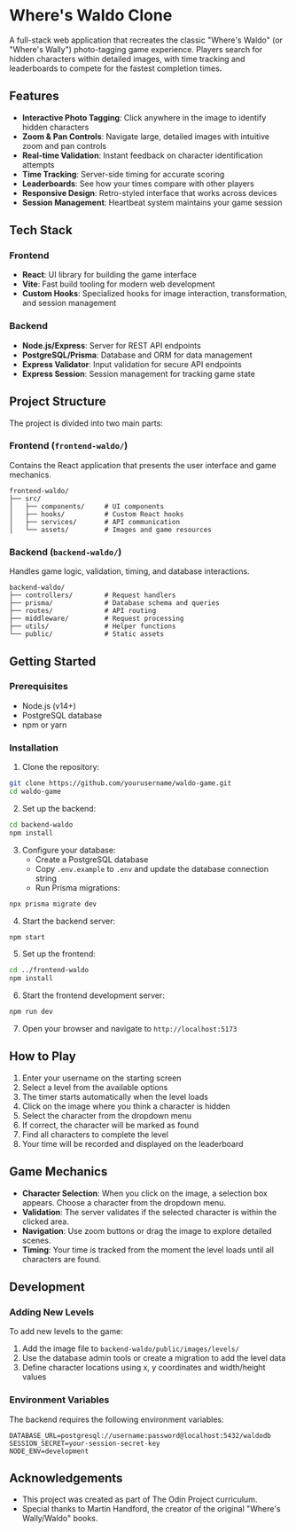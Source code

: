 # Where's Waldo Clone

A full-stack web application that recreates the classic "Where's Waldo" (or "Where's Wally") photo-tagging game experience. Players search for hidden characters within detailed images, with time tracking and leaderboards to compete for the fastest completion times.

## Features

- **Interactive Photo Tagging**: Click anywhere in the image to identify hidden characters
- **Zoom & Pan Controls**: Navigate large, detailed images with intuitive zoom and pan controls
- **Real-time Validation**: Instant feedback on character identification attempts
- **Time Tracking**: Server-side timing for accurate scoring
- **Leaderboards**: See how your times compare with other players
- **Responsive Design**: Retro-styled interface that works across devices
- **Session Management**: Heartbeat system maintains your game session

## Tech Stack

### Frontend
- **React**: UI library for building the game interface
- **Vite**: Fast build tooling for modern web development
- **Custom Hooks**: Specialized hooks for image interaction, transformation, and session management

### Backend
- **Node.js/Express**: Server for REST API endpoints
- **PostgreSQL/Prisma**: Database and ORM for data management
- **Express Validator**: Input validation for secure API endpoints
- **Express Session**: Session management for tracking game state

## Project Structure

The project is divided into two main parts:

### Frontend (`frontend-waldo/`)
Contains the React application that presents the user interface and game mechanics.

```
frontend-waldo/
├── src/
│   ├── components/     # UI components
│   ├── hooks/          # Custom React hooks
│   ├── services/       # API communication
│   └── assets/         # Images and game resources
```

### Backend (`backend-waldo/`)
Handles game logic, validation, timing, and database interactions.

```
backend-waldo/
├── controllers/        # Request handlers
├── prisma/             # Database schema and queries
├── routes/             # API routing
├── middleware/         # Request processing
├── utils/              # Helper functions
└── public/             # Static assets
```

## Getting Started

### Prerequisites
- Node.js (v14+)
- PostgreSQL database
- npm or yarn

### Installation

1. Clone the repository:
```bash
git clone https://github.com/yourusername/waldo-game.git
cd waldo-game
```

2. Set up the backend:
```bash
cd backend-waldo
npm install
```

3. Configure your database:
   - Create a PostgreSQL database
   - Copy `.env.example` to `.env` and update the database connection string
   - Run Prisma migrations:
```bash
npx prisma migrate dev
```

4. Start the backend server:
```bash
npm start
```

5. Set up the frontend:
```bash
cd ../frontend-waldo
npm install
```

6. Start the frontend development server:
```bash
npm run dev
```

7. Open your browser and navigate to `http://localhost:5173`

## How to Play

1. Enter your username on the starting screen
2. Select a level from the available options
3. The timer starts automatically when the level loads
4. Click on the image where you think a character is hidden
5. Select the character from the dropdown menu
6. If correct, the character will be marked as found
7. Find all characters to complete the level
8. Your time will be recorded and displayed on the leaderboard

## Game Mechanics

- **Character Selection**: When you click on the image, a selection box appears. Choose a character from the dropdown menu.
- **Validation**: The server validates if the selected character is within the clicked area.
- **Navigation**: Use zoom buttons or drag the image to explore detailed scenes.
- **Timing**: Your time is tracked from the moment the level loads until all characters are found.

## Development

### Adding New Levels

To add new levels to the game:

1. Add the image file to `backend-waldo/public/images/levels/`
2. Use the database admin tools or create a migration to add the level data
3. Define character locations using x, y coordinates and width/height values

### Environment Variables

The backend requires the following environment variables:

```
DATABASE_URL=postgresql://username:password@localhost:5432/waldodb
SESSION_SECRET=your-session-secret-key
NODE_ENV=development
```

## Acknowledgements

- This project was created as part of The Odin Project curriculum.
- Special thanks to Martin Handford, the creator of the original "Where's Wally/Waldo" books.